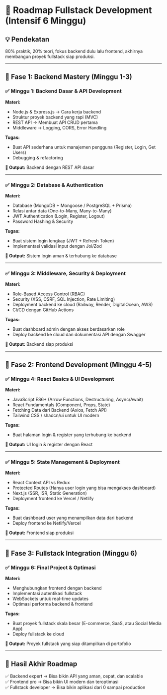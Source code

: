 # 🚀 Roadmap Fullstack Development (Intensif 6 Minggu)

## 💡 Pendekatan
80% praktik, 20% teori, fokus backend dulu lalu frontend, akhirnya membangun proyek fullstack siap produksi.

---

## 📅 Fase 1: Backend Mastery (Minggu 1-3)

### ✅ Minggu 1: Backend Dasar & API Development
**Materi:**
- Node.js & Express.js → Cara kerja backend
- Struktur proyek backend yang rapi (MVC)
- REST API → Membuat API CRUD pertama
- Middleware → Logging, CORS, Error Handling

**Tugas:**
- Buat API sederhana untuk manajemen pengguna (Register, Login, Get Users)
- Debugging & refactoring

**🎯 Output:** Backend dengan REST API dasar

---

### ✅ Minggu 2: Database & Authentication
**Materi:**
- Database (MongoDB + Mongoose / PostgreSQL + Prisma)
- Relasi antar data (One-to-Many, Many-to-Many)
- JWT Authentication (Login, Register, Logout)
- Password Hashing & Security

**Tugas:**
- Buat sistem login lengkap (JWT + Refresh Token)
- Implementasi validasi input dengan Joi/Zod

**🎯 Output:** Sistem login aman & terhubung ke database

---

### ✅ Minggu 3: Middleware, Security & Deployment
**Materi:**
- Role-Based Access Control (RBAC)
- Security (XSS, CSRF, SQL Injection, Rate Limiting)
- Deployment backend ke cloud (Railway, Render, DigitalOcean, AWS)
- CI/CD dengan GitHub Actions

**Tugas:**
- Buat dashboard admin dengan akses berdasarkan role
- Deploy backend ke cloud dan dokumentasi API dengan Swagger

**🎯 Output:** Backend siap produksi

---

## 📅 Fase 2: Frontend Development (Minggu 4-5)

### ✅ Minggu 4: React Basics & UI Development
**Materi:**
- JavaScript ES6+ (Arrow Functions, Destructuring, Async/Await)
- React Fundamentals (Component, Props, State)
- Fetching Data dari Backend (Axios, Fetch API)
- Tailwind CSS / shadcn/ui untuk UI modern

**Tugas:**
- Buat halaman login & register yang terhubung ke backend

**🎯 Output:** UI login & register dengan React

---

### ✅ Minggu 5: State Management & Deployment
**Materi:**
- React Context API vs Redux
- Protected Routes (Hanya user login yang bisa mengakses dashboard)
- Next.js (SSR, ISR, Static Generation)
- Deployment frontend ke Vercel / Netlify

**Tugas:**
- Buat dashboard user yang menampilkan data dari backend
- Deploy frontend ke Netlify/Vercel

**🎯 Output:** Frontend siap produksi

---

## 📅 Fase 3: Fullstack Integration (Minggu 6)

### ✅ Minggu 6: Final Project & Optimasi
**Materi:**
- Menghubungkan frontend dengan backend
- Implementasi autentikasi fullstack
- WebSockets untuk real-time updates
- Optimasi performa backend & frontend

**Tugas:**
- Buat proyek fullstack skala besar (E-commerce, SaaS, atau Social Media App)
- Deploy fullstack ke cloud

**🎯 Output:** Proyek fullstack yang siap ditampilkan di portofolio

---

## 🚀 Hasil Akhir Roadmap
✅ Backend expert → Bisa bikin API yang aman, cepat, dan scalable  
✅ Frontend pro → Bisa bikin UI modern dan teroptimasi  
✅ Fullstack developer → Bisa bikin aplikasi dari 0 sampai production

